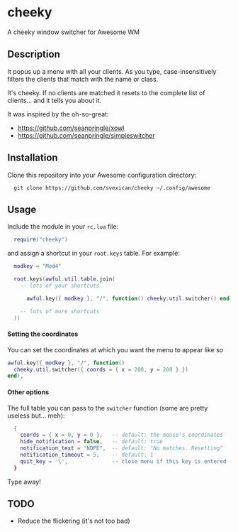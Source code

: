 # cheeky

A cheeky window switcher for Awesome WM

## Description

It popus up a menu with all your clients. As you type,
case-insensitively filters the clients that match with the
name or class.

It's cheeky. If no clients are matched it resets to the complete list
of clients... and it tells you about it.

It was inspired by the oh-so-great:

- https://github.com/seanpringle/xowl
- https://github.com/seanpringle/simpleswitcher

## Installation


Clone this repository into your Awesome configuration directory:

```
  git clone https://github.com/svexican/cheeky ~/.config/awesome
```

## Usage

Include the module in your `rc.lua` file:

```lua
  require("cheeky")
```

and assign a shortcut in your `root.keys` table. For example:

```lua
  modkey = "Mod4"

  root.keys(awful.util.table.join(
    -- lots of your shortcuts

      awful.key({ modkey }, "/", function() cheeky.util.switcher() end),

    -- lots of more shortcuts
  ))
```

#### Setting the coordinates

You can set the coordinates at which you want the menu to appear like so

```lua
awful.key({ modkey }, "/", function()
  cheeky.util.switcher({ coords = { x = 200, y = 200 } })
end),
```

#### Other options

The full table you can pass to the `switcher` function (some are pretty useless but... meh):

```lua
  {
    coords = { x = 0, y = 0 },   -- default: the mouse's coordinates
    hide_notification = false,   -- default: true
    notification_text = "NOPE",  -- default: "No matches. Resetting"
    notification_timeout = 5,    -- default: 1
    quit_key = '\',              -- close menu if this key is entered (default: nil)
  }
```

Type away!

## TODO

- Reduce the flickering (it's not too bad)
